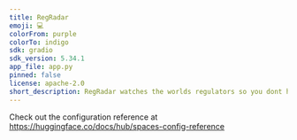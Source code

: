 ```yaml
---
title: RegRadar
emoji: 💻
colorFrom: purple
colorTo: indigo
sdk: gradio
sdk_version: 5.34.1
app_file: app.py
pinned: false
license: apache-2.0
short_description: RegRadar watches the worlds regulators so you dont have to.
---
```


Check out the configuration reference at https://huggingface.co/docs/hub/spaces-config-reference
